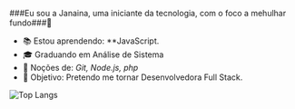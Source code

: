 ###Eu sou a Janaina, uma iniciante da tecnologia, com o foco a mehulhar fundo###👋 
<!--
**janainaborges/janainaborges** is a ✨ _special_ ✨ repository because its `README.md` (this file) appears on your GitHub profile.

Here are some ideas to get you started:

- 🔭 I’m currently working on ...
- 🌱 I’m currently learning ...
- 👯 I’m looking to collaborate on ...
- 🤔 I’m looking for help with ...
- 💬 Ask me about ...
- 📫 How to reach me: ...
- 😄 Pronouns: ...
- ⚡ Fun fact: ...
-->


- 📚 Estou aprendendo: **JavaScript.
- 🎓 Graduando em Análise de Sistema
- 🌱 Noções de: *Git, Node.js, php*
- 🎯 Objetivo: Pretendo me tornar Desenvolvedora Full Stack.

![Top Langs](https://github-readme-stats.vercel.app/api/top-langs/?username=janainaborges&layout=compact)



